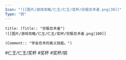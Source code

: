 ```yaml
---
Icon: "![[图片/游戏攻略/仁王/仁王/奖杯/穷极忍术者.png|30]]"
Type: "铜"
---
```

```ad-common-bronze-trophy
title: (Title:: "穷极忍术者")
![[图片/游戏攻略/仁王/仁王/奖杯/穷极忍术者.png|100]]

(Comment:: "学会忍术的奥义技能。")
```

#仁王/仁王/奖杯 #奖杯 #奖杯/铜
